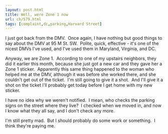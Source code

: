 ```yaml
---
layout: post.html
title: Well, were Zone 1 now
url: ch/579.html
tags: [complaint,dc,parking,Harvard Street]
---
```

I just got back from the DMV.  Once again, I have nothing but good things to say about the DMV at 95 M St. SW.  Polite, quick, effective - it's one of the nicest DMVs I've used, and I've used them in Maryland, Virginia, and DC.

Anyway, we are Zone 1.  According to one of my upstairs neighbors, they did it earlier this month, because she just got a new car and they gave her a Zone 1 sticker.  Apparently this same thing happened to the woman who helped me at the DMV, although it was before she worked there, and she couldn't get out of the ticket.  I'm still going to give it a shot.  And I'll give it a shot on the ticket I'll probably get today before I get home with my new sticker.

I have no idea why we weren't notified.  I mean, who checks the parking signs on the street where they live?  I checked when we moved in, and now I know what they all say, and I don't check any more.

I'm still pretty mad.  But I should probably do some work or something.  I think they're paying me.
